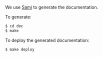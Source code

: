 
We use [Sami](https://github.com/FriendsOfPHP/Sami) to generate the documentation.

To generate:
```bash
$ cd doc
$ make
```

To deploy the generated documentation:
```
$ make deploy
```

